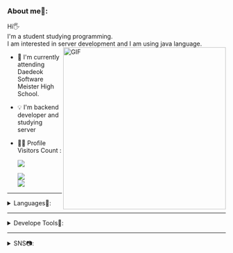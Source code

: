
  ### About me👻:
Hi🖐<br/>
I'm a student studying programming.<br/>
I am interested in server development and I am using java language.
<img align="right" width="375" alt="GIF" src="https://github.com/vimalverma558/vimalverma558/blob/v2/img/dino.gif" />

- 📝 I'm currently attending Daedeok Software Meister High School.
- 💡  I'm backend developer and studying server
- 🙇‍♂️ Profile Visitors Count :
  
  ![](https://visitor-badge.glitch.me/badge?page_id=choisunghyun0424
)
  
  <img src="https://github-readme-stats.anuraghazra1.vercel.app/api?username=choisunghyun0424&show_icons=true&include_all_commits=true&theme=material-palenight"/>
  <br>
  <img src="https://github-readme-stats.vercel.app/api/top-langs/?username=choisunghyun&hide=r,jupyter%20notebook,c%23&count_private=true&langs_count=10&theme=material-palenight"/>
---
  
<details>
<summary>
Languages💬:
</summary>
<br/>
<code><img height="20" src="https://img.icons8.com/color/48/000000/java-coffee-cup-logo--v1.png"></code>
<code><img height="20" src="https://img.icons8.com/color/48/000000/spring-logo.png"></code>
<code><img height="20" src="https://img.icons8.com/color/48/000000/c-programming.png"></code> 
<code><img height="20" src="https://img.icons8.com/color/48/000000/c-plus-plus-logo.png"></code>
</details>

---
  
<details>
<summary>
Develope Tools🔨:
</summary>
<br/>
<code><img height="20" src="https://img.icons8.com/color/48/000000/visual-studio-2019.png"></code>
<code><img height="20" src="https://img.icons8.com/color/48/000000/visual-studio-code-2019.png"></code>
<code><img height="20" src="https://img.icons8.com/color/48/000000/intellij-idea.png"></code>
<code><img height="20" src="https://img.icons8.com/color/48/000000/notion--v1.png"></code>
<code><img height="20" src="https://img.icons8.com/windows/32/000000/gitkraken.png"></code>
</details>

---

<details>
<summary>
SNS📷:
</summary>
<br/>
</a> <a href="https://instagram.com/choi_da__cheese"> <img src="http://img.shields.io/badge/-Instagram-black?style=flat&logo=Instagram&link=https://https://www.instagram.com/choi_da__cheese/"
</details>
